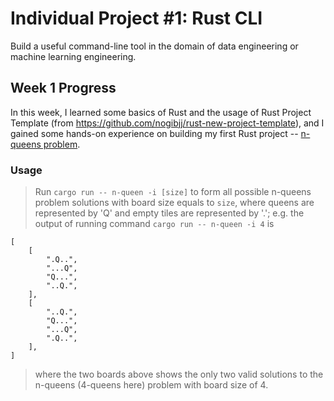 # Individual Project #1: Rust CLI
Build a useful command-line tool in the domain of data engineering or machine learning engineering.

## Week 1 Progress

In this week, I learned some basics of Rust and the usage of Rust Project Template (from https://github.com/nogibjj/rust-new-project-template), and I gained some hands-on experience on building my first Rust project -- [n-queens problem](https://www.quantamagazine.org/mathematician-answers-chess-problem-about-attacking-queens-20210921/).

### Usage
> Run `cargo run -- n-queen -i [size]` to form all possible n-queens problem solutions with board size equals to `size`, where queens are represented by 'Q' and empty tiles are represented by '.'; e.g. the output of running command `cargo run -- n-queen -i 4` is

```
[
    [
        ".Q..",
        "...Q",
        "Q...",
        "..Q.",
    ],
    [
        "..Q.",
        "Q...",
        "...Q",
        ".Q..",
    ],
]
```
> where the two boards above shows the only two valid solutions to the n-queens (4-queens here) problem with board size of 4.

